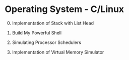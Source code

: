 # Operating System - C/Linux

0. Implementation of Stack with List Head

1. Build My Powerful Shell

2. Simulating Processor Schedulers

3. Implementation of Virtual Memory Simulator
